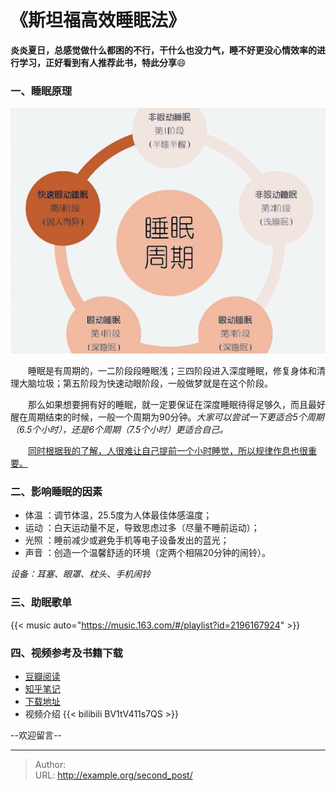 # 《斯坦福高效睡眠法》


**炎炎夏日，总感觉做什么都困的不行，干什么也没力气，睡不好更没心情效率的进行学习，正好看到有人推荐此书，特此分享**:smile:
<!--more-->

### 一、睡眠原理

<div align=center><img src="/睡眠周期.png"></div>

&emsp;&emsp;睡眠是有周期的，一二阶段段睡眠浅；三四阶段进入深度睡眠，修复身体和清理大脑垃圾；第五阶段为快速动眼阶段，一般做梦就是在这个阶段。

&emsp;&emsp;那么如果想要拥有好的睡眠，就一定要保证在深度睡眠待得足够久，而且最好醒在周期结束的时候，一般一个周期为90分钟。*大家可以尝试一下更适合5个周期（6.5个小时），还是6个周期（7.5个小时）更适合自己。*

&emsp;&emsp;<u>同时根据我的了解，人很难让自己提前一个小时睡觉，所以规律作息也很重要。</U>

### 二、影响睡眠的因素

* 体温 ：调节体温，25.5度为人体最佳体感温度；
* 运动 ：白天运动量不足，导致思虑过多（尽量不睡前运动）；
* 光照 ：睡前减少或避免手机等电子设备发出的蓝光；
* 声音 ：创造一个温馨舒适的环境（定两个相隔20分钟的闹铃）。

*设备：耳塞、眼罩、枕头、手机闹铃*

### 三、助眠歌单

{{< music auto="https://music.163.com/#/playlist?id=2196167924" >}}


### 四、视频参考及书籍下载

* [豆瓣阅读](https://book.douban.com/subject/30351542/)           
* [知乎笔记](https://zhuanlan.zhihu.com/p/433068793)          
* [下载地址](https://aaaf.top/book/si-tan-fu-gao-xiao-shui-mian-fa/#book-download)
* 视频介绍
{{< bilibili BV1tV411s7QS >}}



 
--欢迎留言--


---

> Author:   
> URL: http://example.org/second_post/  

